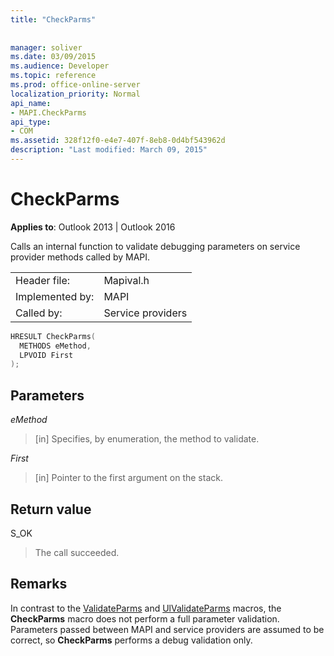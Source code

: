 ```yaml
---
title: "CheckParms"
 
 
manager: soliver
ms.date: 03/09/2015
ms.audience: Developer
ms.topic: reference
ms.prod: office-online-server
localization_priority: Normal
api_name:
- MAPI.CheckParms
api_type:
- COM
ms.assetid: 328f12f0-e4e7-407f-8eb8-0d4bf543962d
description: "Last modified: March 09, 2015"
---
```


# CheckParms

  
  
**Applies to**: Outlook 2013 | Outlook 2016 
  
Calls an internal function to validate debugging parameters on service provider methods called by MAPI. 
  
|||
|:-----|:-----|
|Header file:  <br/> |Mapival.h  <br/> |
|Implemented by:  <br/> |MAPI  <br/> |
|Called by:  <br/> |Service providers  <br/> |
   
```cpp
HRESULT CheckParms(
  METHODS eMethod,
  LPVOID First
);
```

## Parameters

 _eMethod_
  
> [in] Specifies, by enumeration, the method to validate. 
    
 _First_
  
> [in] Pointer to the first argument on the stack.
    
## Return value

S_OK 
  
> The call succeeded.
    
## Remarks

In contrast to the [ValidateParms](validateparms.md) and [UlValidateParms](ulvalidateparms.md) macros, the **CheckParms** macro does not perform a full parameter validation. Parameters passed between MAPI and service providers are assumed to be correct, so **CheckParms** performs a debug validation only. 
  

